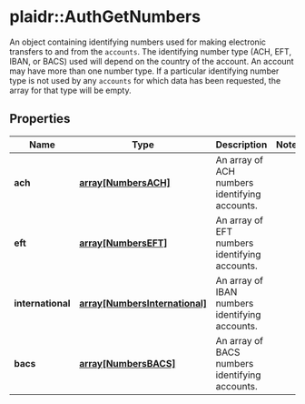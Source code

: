 # plaidr::AuthGetNumbers

An object containing identifying numbers used for making electronic transfers to and from the `accounts`. The identifying number type (ACH, EFT, IBAN, or BACS) used will depend on the country of the account. An account may have more than one number type. If a particular identifying number type is not used by any `accounts` for which data has been requested, the array for that type will be empty.

## Properties
Name | Type | Description | Notes
------------ | ------------- | ------------- | -------------
**ach** | [**array[NumbersACH]**](NumbersACH.md) | An array of ACH numbers identifying accounts. | 
**eft** | [**array[NumbersEFT]**](NumbersEFT.md) | An array of EFT numbers identifying accounts. | 
**international** | [**array[NumbersInternational]**](NumbersInternational.md) | An array of IBAN numbers identifying accounts. | 
**bacs** | [**array[NumbersBACS]**](NumbersBACS.md) | An array of BACS numbers identifying accounts. | 


